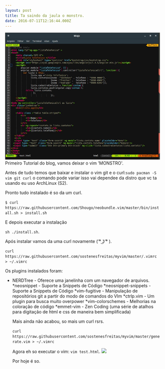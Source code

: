 ```yaml
---
layout: post
title: Ta saindo da jaula o monstro.
date: 2016-07-11T12:16:44.000Z
---
```


<img src="/images/fulls/vimboy.jpg" class="fit image">Primeiro Tutorial do blog, vamos deixar o vim 'MONSTRO'.

Antes de tudo temos que baixar e instalar o vim git e o curl:```sudo pacman -S vim git curl``` o comando pode variar isso vai dependee da distro que vc ta usando eu uso ArchLinux (S2).

Pronto tudo instalado é so da um curl.


```$ curl https://raw.githubusercontent.com/Shougo/neobundle.vim/master/bin/install.sh > install.sh```


E depois executar a instalação


```sh ./install.sh```.


Após instalar vamos da uma curl novamente ( ͡° ͜ʖ ͡° ).


```curl https://raw.githubusercontent.com/sostenesfreitas/myvim/master/.vimrc > ~/.vimrc```


Os plugins instalados foram:
<ul>
<li>NERDTree - Oferece uma janelinha com um navegador de arquivos.</li>
	*neosnippet - Suporte a Snippets de Código
	*neosnippet-snippets - Suporte a Snippets de Código
	*vim-fugitive - Manipulação de repositórios git a partir do modo de comandos do VIm
	*ctrlp.vim - Um plugin para busca muito overpower
	*vim-colorschemes - Melhorias na coloração de código
	*emmet-vim - Zen Coding (uma série de atalhos para digitação de html e css de maneira bem simplificada)

Mais ainda não acabou, so mais um curl rsrs.


```curl https://raw.githubusercontent.com/sostenesfreitas/myvim/master/generate.vim > ~/.vimrc```

Agora eh so executar o vim: ```vim test.html```.
 <img src="/images/fulls/terminal.jpg">

 Por hoje é so.